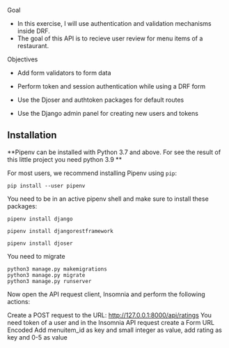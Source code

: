 Goal 
- In this exercise, I will use authentication and validation mechanisms inside DRF.
- The goal of this API is to recieve user review for menu items of a restaurant.

Objectives

- Add form validators to form data        

- Perform token and session authentication while using a DRF form      

- Use the Djoser and authtoken packages for default routes

- Use the Django admin panel for creating new users and tokens

Installation
------------

**Pipenv can be installed with Python 3.7 and above. For see the result of this little project you need python 3.9 **

For most users, we recommend installing Pipenv using `pip`:

    pip install --user pipenv

You need to be in an active pipenv shell and make sure to install these packages:

    pipenv install django

    pipenv install djangorestframework

    pipenv install djoser

You need to migrate

    python3 manage.py makemigrations
    python3 manage.py migrate
    python3 manage.py runserver

Now open the API request client, Insomnia and perform the following actions:

Create a POST request to the URL: http://127.0.0.1:8000/api/ratings
You need token of a user and in the Insomnia API request create a Form URL Encoded
Add menuitem_id as key and small integer as value, add rating as key and 0-5 as value

